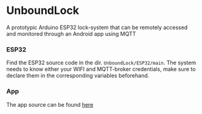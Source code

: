 # UnboundLock
A prototypic Arduino ESP32 lock-system that can be remotely accessed and monitored through an Android app using MQTT

### ESP32
Find the ESP32 source code in the dir. <code>UnboundLock/ESP32/main</code>.
The system needs to know either your WIFI and MQTT-broker credentials, make sure to declare them in the corresponding variables beforehand. 

### App
The app source can be found [here](https://github.com/Xisenable/UnboundLockAndroid)

